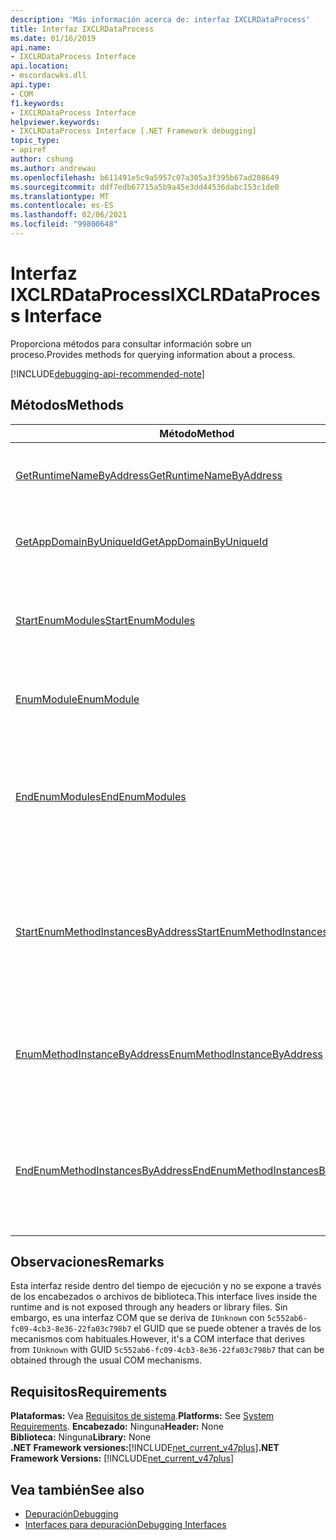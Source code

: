 ```yaml
---
description: 'Más información acerca de: interfaz IXCLRDataProcess'
title: Interfaz IXCLRDataProcess
ms.date: 01/16/2019
api.name:
- IXCLRDataProcess Interface
api.location:
- mscordacwks.dll
api.type:
- COM
f1.keywords:
- IXCLRDataProcess Interface
helpviewer.keywords:
- IXCLRDataProcess Interface [.NET Framework debugging]
topic_type:
- apiref
author: cshung
ms.author: andrewau
ms.openlocfilehash: b611491e5c9a5957c07a305a3f395b67ad208649
ms.sourcegitcommit: ddf7edb67715a5b9a45e3dd44536dabc153c1de0
ms.translationtype: MT
ms.contentlocale: es-ES
ms.lasthandoff: 02/06/2021
ms.locfileid: "99800648"
---
```

# <a name="ixclrdataprocess-interface"></a><span data-ttu-id="f0d8a-103">Interfaz IXCLRDataProcess</span><span class="sxs-lookup"><span data-stu-id="f0d8a-103">IXCLRDataProcess Interface</span></span>

<span data-ttu-id="f0d8a-104">Proporciona métodos para consultar información sobre un proceso.</span><span class="sxs-lookup"><span data-stu-id="f0d8a-104">Provides methods for querying information about a process.</span></span>

[!INCLUDE[debugging-api-recommended-note](../../../../includes/debugging-api-recommended-note.md)]

## <a name="methods"></a><span data-ttu-id="f0d8a-105">Métodos</span><span class="sxs-lookup"><span data-stu-id="f0d8a-105">Methods</span></span>

| <span data-ttu-id="f0d8a-106">Método</span><span class="sxs-lookup"><span data-stu-id="f0d8a-106">Method</span></span>                                                                                                                                               | <span data-ttu-id="f0d8a-107">Descripción</span><span class="sxs-lookup"><span data-stu-id="f0d8a-107">Description</span></span>                                                                                     |
| ---------------------------------------------------------------------------------------------------------------------------------------------------- | ----------------------------------------------------------------------------------------------- |
| [<span data-ttu-id="f0d8a-108">GetRuntimeNameByAddress</span><span class="sxs-lookup"><span data-stu-id="f0d8a-108">GetRuntimeNameByAddress</span></span>](ixclrdataprocess-getruntimenamebyaddress-method.md)                     | <span data-ttu-id="f0d8a-109">Obtiene un nombre para la dirección especificada.</span><span class="sxs-lookup"><span data-stu-id="f0d8a-109">Gets a name for the given address.</span></span>                                                               |
| [<span data-ttu-id="f0d8a-110">GetAppDomainByUniqueId</span><span class="sxs-lookup"><span data-stu-id="f0d8a-110">GetAppDomainByUniqueId</span></span>](ixclrdataprocess-getappdomainbyuniqueid-method.md)                       | <span data-ttu-id="f0d8a-111">Obtiene un `AppDomain` en un proceso por su identificador único.</span><span class="sxs-lookup"><span data-stu-id="f0d8a-111">Gets an `AppDomain` in a process by its unique id.</span></span>                                              |
| [<span data-ttu-id="f0d8a-112">StartEnumModules</span><span class="sxs-lookup"><span data-stu-id="f0d8a-112">StartEnumModules</span></span>](ixclrdataprocess-startenummodules-method.md)                                   | <span data-ttu-id="f0d8a-113">Proporciona un identificador para enumerar los módulos de un proceso.</span><span class="sxs-lookup"><span data-stu-id="f0d8a-113">Provides a handle to enumerate the modules of a process.</span></span>                                        |
| [<span data-ttu-id="f0d8a-114">EnumModule</span><span class="sxs-lookup"><span data-stu-id="f0d8a-114">EnumModule</span></span>](ixclrdataprocess-enummodule-method.md)                                               | <span data-ttu-id="f0d8a-115">Enumera los módulos de este proceso.</span><span class="sxs-lookup"><span data-stu-id="f0d8a-115">Enumerates the modules of this process.</span></span>                                                         |
| [<span data-ttu-id="f0d8a-116">EndEnumModules</span><span class="sxs-lookup"><span data-stu-id="f0d8a-116">EndEnumModules</span></span>](ixclrdataprocess-endenummodules-method.md)                                       | <span data-ttu-id="f0d8a-117">Libera los recursos utilizados por los iteradores internos utilizados durante la enumeración de módulos.</span><span class="sxs-lookup"><span data-stu-id="f0d8a-117">Releases the resources used by internal iterators used during module enumeration.</span></span>               |
| [<span data-ttu-id="f0d8a-118">StartEnumMethodInstancesByAddress</span><span class="sxs-lookup"><span data-stu-id="f0d8a-118">StartEnumMethodInstancesByAddress</span></span>](ixclrdataprocess-startenummethodinstancesbyaddress-method.md) | <span data-ttu-id="f0d8a-119">Proporciona un identificador para enumerar las instancias de método de que `AppDomain` empiezan en una dirección determinada.</span><span class="sxs-lookup"><span data-stu-id="f0d8a-119">Provides a handle to enumerate the method instances of `AppDomain` starting at a given address.</span></span> |
| [<span data-ttu-id="f0d8a-120">EnumMethodInstanceByAddress</span><span class="sxs-lookup"><span data-stu-id="f0d8a-120">EnumMethodInstanceByAddress</span></span>](ixclrdataprocess-enummethodinstancebyaddress-method.md)             | <span data-ttu-id="f0d8a-121">Enumera las instancias de método de este proceso a partir de un desplazamiento de dirección.</span><span class="sxs-lookup"><span data-stu-id="f0d8a-121">Enumerates the method instances of this process starting at an address offset.</span></span>                  |
| [<span data-ttu-id="f0d8a-122">EndEnumMethodInstancesByAddress</span><span class="sxs-lookup"><span data-stu-id="f0d8a-122">EndEnumMethodInstancesByAddress</span></span>](ixclrdataprocess-endenummethodinstancesbyaddress-method.md)     | <span data-ttu-id="f0d8a-123">Libera los recursos utilizados por los iteradores internos utilizados durante la enumeración de la instancia.</span><span class="sxs-lookup"><span data-stu-id="f0d8a-123">Releases the resources used by internal iterators used during instance enumeration.</span></span>             |

## <a name="remarks"></a><span data-ttu-id="f0d8a-124">Observaciones</span><span class="sxs-lookup"><span data-stu-id="f0d8a-124">Remarks</span></span>

<span data-ttu-id="f0d8a-125">Esta interfaz reside dentro del tiempo de ejecución y no se expone a través de los encabezados o archivos de biblioteca.</span><span class="sxs-lookup"><span data-stu-id="f0d8a-125">This interface lives inside the runtime and is not exposed through any headers or library files.</span></span> <span data-ttu-id="f0d8a-126">Sin embargo, es una interfaz COM que se deriva de `IUnknown` con `5c552ab6-fc09-4cb3-8e36-22fa03c798b7` el GUID que se puede obtener a través de los mecanismos com habituales.</span><span class="sxs-lookup"><span data-stu-id="f0d8a-126">However, it's a COM interface that derives from `IUnknown` with GUID `5c552ab6-fc09-4cb3-8e36-22fa03c798b7` that can be obtained through the usual COM mechanisms.</span></span>

## <a name="requirements"></a><span data-ttu-id="f0d8a-127">Requisitos</span><span class="sxs-lookup"><span data-stu-id="f0d8a-127">Requirements</span></span>

<span data-ttu-id="f0d8a-128">**Plataformas:** Vea [Requisitos de sistema](../../get-started/system-requirements.md).</span><span class="sxs-lookup"><span data-stu-id="f0d8a-128">**Platforms:** See [System Requirements](../../get-started/system-requirements.md).</span></span>
<span data-ttu-id="f0d8a-129">**Encabezado:** Ninguna</span><span class="sxs-lookup"><span data-stu-id="f0d8a-129">**Header:** None</span></span>  
<span data-ttu-id="f0d8a-130">**Biblioteca:** Ninguna</span><span class="sxs-lookup"><span data-stu-id="f0d8a-130">**Library:** None</span></span>  
<span data-ttu-id="f0d8a-131">**.NET Framework versiones:**[!INCLUDE[net_current_v47plus](../../../../includes/net-current-v47plus.md)]</span><span class="sxs-lookup"><span data-stu-id="f0d8a-131">**.NET Framework Versions:** [!INCLUDE[net_current_v47plus](../../../../includes/net-current-v47plus.md)]</span></span>  

## <a name="see-also"></a><span data-ttu-id="f0d8a-132">Vea también</span><span class="sxs-lookup"><span data-stu-id="f0d8a-132">See also</span></span>

- [<span data-ttu-id="f0d8a-133">Depuración</span><span class="sxs-lookup"><span data-stu-id="f0d8a-133">Debugging</span></span>](index.md)
- [<span data-ttu-id="f0d8a-134">Interfaces para depuración</span><span class="sxs-lookup"><span data-stu-id="f0d8a-134">Debugging Interfaces</span></span>](debugging-interfaces.md)

